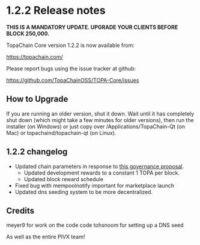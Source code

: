 1.2.2 Release notes
====================

**THIS IS A MANDATORY UPDATE. UPGRADE YOUR CLIENTS BEFORE BLOCK 250,000.**

TopaChain Core version 1.2.2 is now available from:

  https://topachain.com/

Please report bugs using the issue tracker at github:

  https://github.com/TopaChainOSS/TOPA-Core/issues


How to Upgrade
--------------

If you are running an older version, shut it down. Wait until it has completely
shut down (which might take a few minutes for older versions), then run the
installer (on Windows) or just copy over /Applications/TopaChain-Qt (on Mac) or
topachaind/topachain-qt (on Linux).


1.2.2 changelog
----------------

- Updated chain parameters in response to [this governance proposal](https://forum.topachain.com/t/block-reward-extension/81).
  - Updated development rewards to a constant 1 TOPA per block.
  - Updated block reward schedule
- Fixed bug with mempoolnotify important for marketplace launch
- Updated dns seeding system to be more decentralized.


Credits
--------

meyer9 for work on the code code
tohsnoom for setting up a DNS seed

As well as the entire PIVX team!